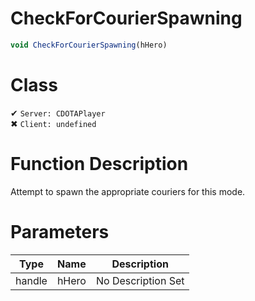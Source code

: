 # CheckForCourierSpawning
```js
void CheckForCourierSpawning(hHero)
```
# Class
✔ `Server: CDOTAPlayer`  
✖ `Client: undefined`  

# Function Description
Attempt to spawn the appropriate couriers for this mode.
# Parameters
Type|Name|Description
--|--|--
handle|hHero|No Description Set
